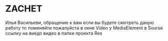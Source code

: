 # ZACHET
Илья Васильеви, обращение к вам если вы будете смотреть даную работу то поменяйти пожалуйста в окне Video у MediaElement в Sourse ссылку на виедо видео в папки проекта Res
